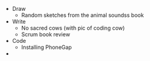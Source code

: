 

+ Draw
    * Random sketches from the animal soundss book
+ Write
    * No sacred cows (with pic of coding cow)
    * Scrum book review
+ Code
    * Installing PhoneGap
+ 
